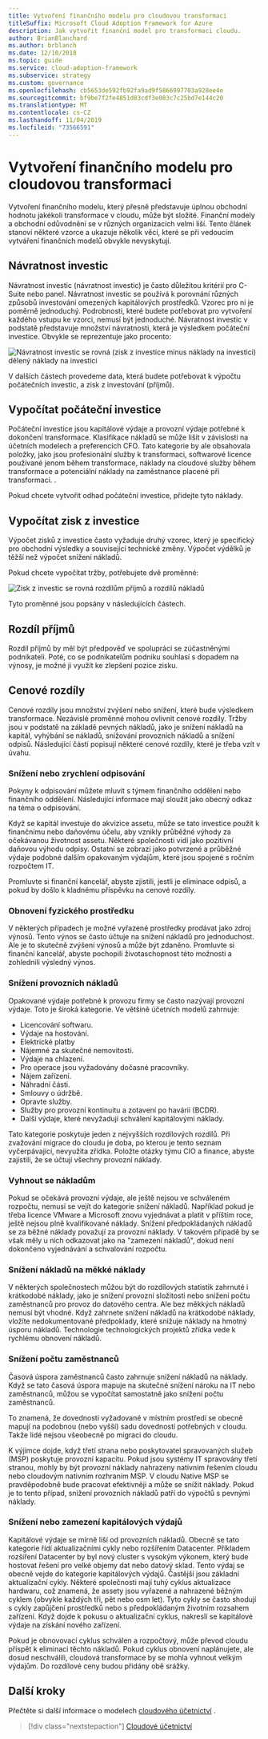 ```yaml
---
title: Vytvoření finančního modelu pro cloudovou transformaci
titleSuffix: Microsoft Cloud Adoption Framework for Azure
description: Jak vytvořit finanční model pro transformaci cloudu.
author: BrianBlanchard
ms.author: brblanch
ms.date: 12/10/2018
ms.topic: guide
ms.service: cloud-adoption-framework
ms.subservice: strategy
ms.custom: governance
ms.openlocfilehash: cb5653de592fb92fa9ad9f5866997703a928ee4e
ms.sourcegitcommit: bf9be7f2fe4851d83cdf3e083c7c25bd7e144c20
ms.translationtype: MT
ms.contentlocale: cs-CZ
ms.lasthandoff: 11/04/2019
ms.locfileid: "73566591"
---
```

# <a name="create-a-financial-model-for-cloud-transformation"></a>Vytvoření finančního modelu pro cloudovou transformaci

Vytvoření finančního modelu, který přesně představuje úplnou obchodní hodnotu jakékoli transformace v cloudu, může být složité. Finanční modely a obchodní odůvodnění se v různých organizacích velmi liší. Tento článek stanoví některé vzorce a ukazuje několik věcí, které se při vedoucím vytváření finančních modelů obvykle nevyskytují.

## <a name="return-on-investment"></a>Návratnost investic

Návratnost investic (návratnost investic) je často důležitou kritérií pro C-Suite nebo panel. Návratnost investic se používá k porovnání různých způsobů investování omezených kapitálových prostředků. Vzorec pro ni je poměrně jednoduchý. Podrobnosti, které budete potřebovat pro vytvoření každého vstupu ke vzorci, nemusí být jednoduché. Návratnost investic v podstatě představuje množství návratnosti, která je výsledkem počáteční investice. Obvykle se reprezentuje jako procento:

![Návratnost investic se rovná (zisk z investice minus náklady na investici) dělený náklady na investici](../_images/strategy/formula-roi.png)

V dalších částech provedeme data, která budete potřebovat k výpočtu počátečních investic, a zisk z investování (příjmů).

## <a name="calculate-initial-investment"></a>Vypočítat počáteční investice

Počáteční investice jsou kapitálové výdaje a provozní výdaje potřebné k dokončení transformace. Klasifikace nákladů se může lišit v závislosti na účetních modelech a preferencích CFO. Tato kategorie by ale obsahovala položky, jako jsou profesionální služby k transformaci, softwarové licence používané jenom během transformace, náklady na cloudové služby během transformace a potenciální náklady na zaměstnance placené při transformaci. .

Pokud chcete vytvořit odhad počáteční investice, přidejte tyto náklady.

## <a name="calculate-the-gain-from-investment"></a>Vypočítat zisk z investice

Výpočet zisků z investice často vyžaduje druhý vzorec, který je specifický pro obchodní výsledky a související technické změny. Výpočet výdělků je těžší než výpočet snížení nákladů.

Pokud chcete vypočítat tržby, potřebujete dvě proměnné:

![Zisk z investic se rovná rozdílům příjmů a rozdílů nákladů](../_images/strategy/formula-gain-from-investment.png)

Tyto proměnné jsou popsány v následujících částech.

## <a name="revenue-deltas"></a>Rozdíl příjmů

Rozdíl příjmů by měl být předpověď ve spolupráci se zúčastněnými podnikateli. Poté, co se podnikatelům podniku souhlasí s dopadem na výnosy, je možné ji využít ke zlepšení pozice zisku.

## <a name="cost-deltas"></a>Cenové rozdíly

Cenové rozdíly jsou množství zvýšení nebo snížení, které bude výsledkem transformace. Nezávislé proměnné mohou ovlivnit cenové rozdíly. Tržby jsou v podstatě na základě pevných nákladů, jako je snížení nákladů na kapitál, vyhýbání se nákladů, snižování provozních nákladů a snížení odpisů. Následující části popisují některé cenové rozdíly, které je třeba vzít v úvahu.

### <a name="depreciation-reduction-or-acceleration"></a>Snížení nebo zrychlení odpisování

Pokyny k odpisování můžete mluvit s týmem finančního oddělení nebo finančního oddělení. Následující informace mají sloužit jako obecný odkaz na téma o odpisování.

Když se kapitál investuje do akvizice assetu, může se tato investice použít k finančnímu nebo daňovému účelu, aby vznikly průběžné výhody za očekávanou životnost assetu. Některé společnosti vidí jako pozitivní daňovou výhodu odpisy. Ostatní se zobrazí jako potvrzené a průběžné výdaje podobné dalším opakovaným výdajům, které jsou spojené s ročním rozpočtem IT.

Promluvte si finanční kancelář, abyste zjistili, jestli je eliminace odpisů, a pokud by došlo k kladnému příspěvku na cenové rozdíly.

### <a name="physical-asset-recovery"></a>Obnovení fyzického prostředku

V některých případech je možné vyřazené prostředky prodávat jako zdroj výnosů. Tento výnos se často účtuje na snížení nákladů pro jednoduchost. Ale je to skutečně zvýšení výnosů a může být zdaněno. Promluvte si finanční kancelář, abyste pochopili životaschopnost této možnosti a zohlednili výsledný výnos.

### <a name="operational-cost-reductions"></a>Snížení provozních nákladů

Opakované výdaje potřebné k provozu firmy se často nazývají provozní výdaje. Toto je široká kategorie. Ve většině účetních modelů zahrnuje:

- Licencování softwaru.
- Výdaje na hostování.
- Elektrické platby
- Nájemné za skutečné nemovitosti.
- Výdaje na chlazení.
- Pro operace jsou vyžadovány dočasné pracovníky.
- Nájem zařízení.
- Náhradní části.
- Smlouvy o údržbě.
- Opravte služby.
- Služby pro provozní kontinuitu a zotavení po havárii (BCDR).
- Další výdaje, které nevyžadují schválení kapitálovými náklady.

Tato kategorie poskytuje jeden z nejvyšších rozdílových rozdílů. Při zvažování migrace do cloudu je doba, po kterou je tento seznam vyčerpávající, nevyužita zřídka. Položte otázky týmu CIO a finance, abyste zajistili, že se účtují všechny provozní náklady.

### <a name="cost-avoidance"></a>Vyhnout se nákladům

Pokud se očekává provozní výdaje, ale ještě nejsou ve schváleném rozpočtu, nemusí se vejít do kategorie snížení nákladů. Například pokud je třeba licence VMware a Microsoft znovu vyjednávat a platit v příštím roce, ještě nejsou plně kvalifikované náklady. Snížení předpokládaných nákladů se za běžné náklady považují za provozní náklady. V takovém případě by se však měly u nich odkazovat jako na "zamezení nákladů", dokud není dokončeno vyjednávání a schvalování rozpočtu.

### <a name="soft-cost-reductions"></a>Snížení nákladů na měkké náklady

V některých společnostech můžou být do rozdílových statistik zahrnuté i krátkodobé náklady, jako je snížení provozní složitosti nebo snížení počtu zaměstnanců pro provoz do datového centra. Ale bez měkkých nákladů nemusí být vhodné. Když zahrnete snížení nákladů na krátkodobé náklady, vložíte nedokumentované předpoklady, které snižuje náklady na hmotný úsporu nákladů. Technologie technologických projektů zřídka vede k rychlému obnovení nákladů.

### <a name="headcount-reductions"></a>Snížení počtu zaměstnanců

Časová úspora zaměstnanců často zahrnuje snížení nákladů na náklady. Když se tato časová úspora mapuje na skutečné snížení nároku na IT nebo zaměstnanců, můžou se vypočítat samostatně jako snížení počtu zaměstnanců.

To znamená, že dovednosti vyžadované v místním prostředí se obecně mapují na podobnou (nebo vyšší) sadu dovedností potřebných v cloudu. Takže lidé nejsou všeobecně po migraci do cloudu.

K výjimce dojde, když třetí strana nebo poskytovatel spravovaných služeb (MSP) poskytuje provozní kapacitu. Pokud jsou systémy IT spravovány třetí stranou, mohly by být provozní náklady nahrazeny nativním řešením cloudu nebo cloudovým nativním rozhraním MSP. V cloudu Native MSP se pravděpodobně bude pracovat efektivněji a může se snížit náklady. Pokud je to tento případ, snížení provozních nákladů patří do výpočtů s pevnými náklady.

### <a name="capital-expense-reductions-or-avoidance"></a>Snížení nebo zamezení kapitálových výdajů

Kapitálové výdaje se mírně liší od provozních nákladů. Obecně se tato kategorie řídí aktualizačními cykly nebo rozšířením Datacenter. Příkladem rozšíření Datacenter by byl nový cluster s vysokým výkonem, který bude hostovat řešení pro velké objemy dat nebo datový sklad. Tento výdaj se obecně vejde do kategorie kapitálových výdajů. Častější jsou základní aktualizační cykly. Některé společnosti mají tuhý cyklus aktualizace hardwaru, což znamená, že assety jsou vyřazené a nahrazené běžným cyklem (obvykle každých tři, pět nebo osm let). Tyto cykly se často shodují s cykly zapůjčení prostředků nebo s předpokládaným životním rozsahem zařízení. Když dojde k pokusu o aktualizační cyklus, nakreslí se kapitálové výdaje na získání nového zařízení.

Pokud je obnovovací cyklus schválen a rozpočtový, může převod cloudu přispět k eliminaci těchto nákladů. Pokud cyklus obnovení naplánujete, ale dosud neschválili, cloudová transformace by se mohla vyhnout velkým výdajům. Do rozdílové ceny budou přidány obě srážky.

## <a name="next-steps"></a>Další kroky

Přečtěte si další informace o modelech [cloudového účetnictví](./cloud-accounting.md) .

> [!div class="nextstepaction"]
> [Cloudové účetnictví](./cloud-accounting.md)
